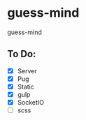 # guess-mind

guess-mind

## To Do:

-   [x] Server
-   [x] Pug
-   [x] Static
-   [x] gulp
-   [x] SocketIO
-   [ ] scss
